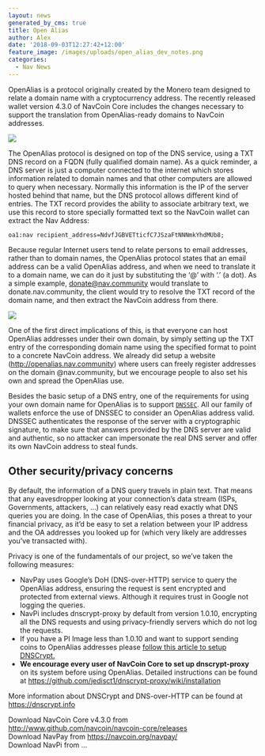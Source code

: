 ```yaml
---
layout: news
generated_by_cms: true
title: Open Alias
author: Alex
date: '2018-09-03T12:27:42+12:00'
feature_image: /images/uploads/open_alias_dev_notes.png
categories:
  - Nav News
---
```

OpenAlias is a protocol originally created by the Monero team designed to relate a domain name with a cryptocurrency address. The recently released wallet version 4.3.0 of NavCoin Core includes the changes necessary to support the translation from OpenAlias-ready domains to NavCoin addresses.

![](/images/uploads/screenshot-from-2018-09-03-12-38-24.png)

The OpenAlias protocol is designed on top of the DNS service, using a TXT DNS record on a FQDN (fully qualified domain name). As a quick reminder, a DNS server is just a computer connected to the internet which stores information related to domain names and that other computers are allowed to query when necessary. Normally this information is the IP of the server hosted behind that name, but the DNS protocol allows different kind of entries. The TXT record provides the ability to associate arbitrary text, we use this record to store specially formatted text so the NavCoin wallet can extract the Nav Address:

`oa1:nav recipient_address=NdvfJGBVETticfC7JSzaFtNNNmkYhdMUb8;`

Because regular Internet users tend to relate persons to email addresses, rather than to domain names, the OpenAlias protocol states that an email address can be a valid OpenAlias address, and when we need to translate it to a domain name, we can do it just by substituting the ‘@’ with ‘.’ (a dot). As a simple example, donate@nav.community would translate to donate.nav.community, the client would try to resolve the TXT record of the domain name, and then extract the NavCoin address from there.

![](/images/uploads/screenshot-from-2018-09-03-12-38-38.png)

One of the first direct implications of this, is that everyone can host OpenAlias addresses under their own domain, by simply setting up the TXT entry of the corresponding domain name using the specified format to point to a concrete NavCoin address. We already did setup a website (<http://openalias.nav.community>) where users can freely register addresses on the domain @nav.community, but we encourage people to also set his own and spread the OpenAlias use.

Besides the basic setup of a DNS entry, one of the requirements for using your own domain name for OpenAlias is to support [`DNSSEC`](https://www.internetsociety.org/deploy360/dnssec/basics/). All our family of wallets enforce the use of DNSSEC to consider an OpenAlias address valid. DNSSEC authenticates the response of the server with a cryptographic signature, to make sure that answers provided by the DNS server are valid and authentic, so no attacker can impersonate the real DNS server and offer its own NavCoin address to steal funds.

## Other security/privacy concerns

By default, the information of a DNS query travels in plain text. That means that any eavesdropper looking at your connection’s data stream (ISPs, Governments, attackers, …) can relatively easy read exactly what DNS queries you are doing. In the case of OpenAlias, this poses a threat to your financial privacy, as it’d be easy to set a relation between your IP address and the OA addresses you looked up for (which very likely are addresses you’ve transacted with).

Privacy is one of the fundamentals of our project, so we’ve taken the following measures:

* NavPay uses Google’s DoH (DNS-over-HTTP) service to query the OpenAlias address, ensuring the request is sent encrypted and protected from external views. Although it requires trust in Google not logging the queries.
* NavPi includes dnscrypt-proxy by default from version 1.0.10, encrypting all the DNS requests and using privacy-friendly servers which do not log the requests.
* If you have a PI Image less than 1.0.10 and want to support sending coins to OpenAlias addresses please [follow this article to setup DNSCrypt.](https://info.navcoin.org/knowledge-base/enable-sending-openalias-addresses-navpi/)
* **We encourage every user of NavCoin Core to set up dnscrypt-proxy** on its system before using OpenAlias. Detailed instructions can be found at <https://github.com/jedisct1/dnscrypt-proxy/wiki/installation> 



More information about DNSCrypt and DNS-over-HTTP can be found at <https://dnscrypt.info> 

Download NavCoin Core v4.3.0 from <http://www.github.com/navcoin/navcoin-core/releases>\
Download NavPay from <https://navcoin.org/navpay/> \
Download NavPi from ...
